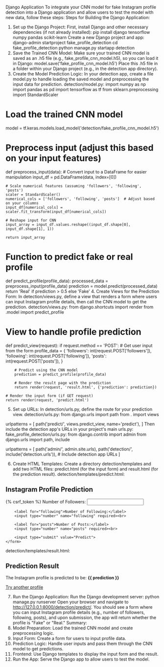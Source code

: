 Django Application
To integrate your CNN model for fake Instagram profile detection into a Django application and allow users to test the model with new data, follow these steps:
Steps for Building the Django Application:
1. Set up the Django Project:
First, install Django and other necessary dependencies (if not already installed):
pip install django tensorflow numpy pandas scikit-learn
Create a new Django project and app:
django-admin startproject fake_profile_detection
cd fake_profile_detection
python manage.py startapp detection
2. Save the Trained CNN Model:
Make sure your trained CNN model is saved as an .h5 file (e.g., fake_profile_cnn_model.h5), so you can load it in Django:
model.save('fake_profile_cnn_model.h5')
Place this .h5 file in a folder within your Django project (e.g., in the detection app directory).
3. Create the Model Prediction Logic:
In your detection app, create a file model.py to handle loading the saved model and preprocessing the input data for prediction.
detection/model.py:
import numpy as np
import pandas as pd
import tensorflow as tf
from sklearn.preprocessing import StandardScaler

# Load the trained CNN model
model = tf.keras.models.load_model('detection/fake_profile_cnn_model.h5')

# Preprocess input (adjust this based on your input features)
def preprocess_input(data):
    # Convert input to a DataFrame for easier manipulation
    input_df = pd.DataFrame(data, index=[0])
    
    # Scale numerical features (assuming 'followers', 'following', 'posts')
    scaler = StandardScaler()
    numerical_cols = ['followers', 'following', 'posts']  # Adjust based on your columns
    input_df[numerical_cols] = scaler.fit_transform(input_df[numerical_cols])
    
    # Reshape input for CNN
    input_array = input_df.values.reshape((input_df.shape[0], input_df.shape[1], 1))
    
    return input_array

# Function to predict fake or real profile
def predict_profile(profile_data):
    processed_data = preprocess_input(profile_data)
    prediction = model.predict(processed_data)
    return 'Real' if prediction > 0.5 else 'Fake'
4. Create Views for the Prediction Form:
In detection/views.py, define a view that renders a form where users can input Instagram profile details, then call the CNN model to get the prediction.
detection/views.py:
from django.shortcuts import render
from .model import predict_profile

# View to handle profile prediction
def predict_view(request):
    if request.method == 'POST':
        # Get user input from the form
        profile_data = {
            'followers': int(request.POST['followers']),
            'following': int(request.POST['following']),
            'posts': int(request.POST['posts']),
        }

        # Predict using the CNN model
        prediction = predict_profile(profile_data)

        # Render the result page with the prediction
        return render(request, 'result.html', {'prediction': prediction})
    
    # Render the input form (if GET request)
    return render(request, 'predict.html')
5. Set up URLs:
In detection/urls.py, define the route for your prediction view.
detection/urls.py:
from django.urls import path
from . import views

urlpatterns = [
    path('predict/', views.predict_view, name='predict'),
]
Then include the detection app's URLs in your project's main urls.py:
fake_profile_detection/urls.py:
from django.contrib import admin
from django.urls import path, include

urlpatterns = [
    path('admin/', admin.site.urls),
    path('detection/', include('detection.urls')),  # Include detection app URLs
]

6. Create HTML Templates:
Create a directory detection/templates and add two HTML files: predict.html (for the input form) and result.html (for the prediction result).
detection/templates/predict.html:
<!DOCTYPE html>
<html>
<head>
    <title>Fake Profile Detection</title>
</head>
<body>
    <h2>Instagram Profile Prediction</h2>
    <form method="POST">
        {% csrf_token %}
        <label for="followers">Number of Followers:</label>
        <input type="number" name="followers" required><br>

        <label for="following">Number of Following:</label>
        <input type="number" name="following" required><br>

        <label for="posts">Number of Posts:</label>
        <input type="number" name="posts" required><br>

        <input type="submit" value="Predict">
    </form>
</body>
</html>
detection/templates/result.html:

<!DOCTYPE html>
<html>
<head>
    <title>Prediction Result</title>
</head>
<body>
    <h2>Prediction Result</h2>
    <p>The Instagram profile is predicted to be: <strong>{{ prediction }}</strong></p>
    <a href="{% url 'predict' %}">Try another profile</a>
</body>
</html>

7. Run the Django Application:
Run the Django development server:
python manage.py runserver
Open your browser and navigate to http://127.0.0.1:8000/detection/predict/. You should see a form where you can input Instagram profile details (e.g., number of followers, following, posts), and upon submission, the app will return whether the profile is "Fake" or "Real."
Summary:
1.	Model Preparation: Load the trained CNN model and create preprocessing logic.
2.	Input Form: Create a form for users to input profile data.
3.	Prediction Logic: Handle user inputs and pass them through the CNN model to get predictions.
4.	Frontend: Use Django templates to display the input form and the result.
5.	Run the App: Serve the Django app to allow users to test the model.

